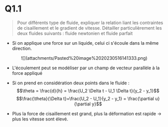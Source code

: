 
# Q1.1
> Pour différents type de fluide, expliquer la relation liant les contraintes de cisaillement et le gradient de vitesse. Détailler particulièrement les deux fluides suivants : fluide newtonien et fluide parfait

- Si on applique une force sur un liquide, celui ci s'écoule dans la même direction.

<div align="center">
	![](attachments/Pasted%20image%2020230516141333.png)
</div>

- L'écoulement peut se modéliser par un champ de vecteur parallèle à la force appliqué

- Si on prend en considération deux points dans le fluide :
	$$\theta = \frac{d}{h} = \frac{U_2 \Delta t - U_1 \Delta t}{y_2 - y_1}$$
	$$\frac{\theta}{\Delta t}=\frac{U_2 - U_1}{y_2 - y_1} = \frac{\partial u}{\partial y}$$

- Plus la force de cisaillement est grand, plus la déformation est rapide $\rightarrow$ plus les vitesse sont élevé.